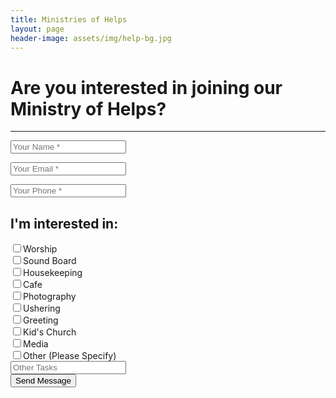 ```yaml
---
title: Ministries of Helps
layout: page
header-image: assets/img/help-bg.jpg
---
```


<h1>Are you interested in joining our Ministry of Helps?</h1>

<hr>

<form name="sentMessage" method="post" action="https://formspree.io/riverrochester@gmail.com" id="contactForm" novalidate="">
  <div class="control-group form-group">
    <input type="text" class="form-control" name="name" placeholder="Your Name *" id="name" required="" data-validation-required-message="Please enter your name.">
    <p class="help-block text-danger">
    </p>
  </div>
  <div class="control-group form-group">
    <input type="email" class="form-control" name="email" placeholder="Your Email *" id="email" required="" data-validation-required-message="Please enter your email address.">
    <p class="help-block text-danger">
    </p>
  </div>
  <div class="control-group form-group">
    <input type="tel" class="form-control" name="phone" placeholder="Your Phone *" id="phone" required="" data-validation-required-message="Please enter your phone number.">
    <p class="help-block text-danger">
    </p>
  </div>
  <div class="control-group form-group center">
    <h2>I'm interested in:</h2>
    <div class="container">
      <div class="col-sm-6">
        <div class="checkbox">
          <label><input type="checkbox" name="interest" value="Worship">Worship</label>
        </div>
      </div>
      <div class="col-sm-6">
        <div class="checkbox">
          <label><input type="checkbox" name="interest" value="Sound Board">Sound Board</label>
        </div>
      </div>
      <div class="col-sm-6">
        <div class="checkbox">
          <label><input type="checkbox" name="interest" value="Housekeeping">Housekeeping</label>
        </div>
      </div>
      <div class="col-sm-6">
        <div class="checkbox">
          <label><input type="checkbox" name="interest" value="Cafe">Cafe</label>
        </div>
      </div>
      <div class="col-sm-6">
        <div class="checkbox">
          <label><input type="checkbox" name="interest" value="Photography">Photography</label>
        </div>
      </div>
      <div class="col-sm-6">
        <div class="checkbox">
          <label><input type="checkbox" name="interest" value="Ushering">Ushering</label>
        </div>
      </div>
      <div class="col-sm-6">
        <div class="checkbox">
          <label><input type="checkbox" name="interest" value="Greeting">Greeting</label>
        </div>
      </div>
      <div class="col-sm-6">
        <div class="checkbox">
          <label><input type="checkbox" name="interest" value="Kid's Church">Kid's Church</label>
        </div>
      </div>
      <div class="col-sm-6">
        <div class="checkbox">
          <label><input type="checkbox" name="interest" value="Media">Media</label>
        </div>
      </div>
      <div class="col-sm-6">
        <div class="checkbox">
          <label><input type="checkbox" name="interest" value="Other">Other (Please Specify)</label>
        </div>
      </div>
    </div>
    <input type="text" class="form-control" name="other" placeholder="Other Tasks" id="other">
  </div>
  <input type="hidden" name="_to" value="contact@riverrochester.com">
  <input type="text" name="_gotcha" style="display: none;">
  <div class="col text-center">
    <button type="submit" class="btn btn-xl-dark">Send Message</button>
  </div>
</form>
